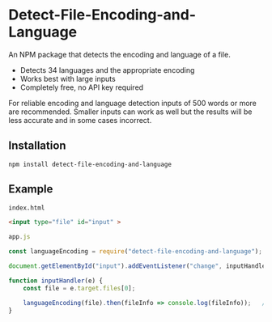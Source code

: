 # Detect-File-Encoding-and-Language
An NPM package that detects the encoding and language of a file.

* Detects 34 languages and the appropriate encoding
* Works best with large inputs
* Completely free, no API key required

For reliable encoding and language detection inputs of 500 words or more are recommended. Smaller inputs can work as well but the results will be less accurate and in some cases incorrect. 

## Installation

`npm install detect-file-encoding-and-language`

## Example

```html
index.html

<input type="file" id="input" >

```

```javascript
app.js

const languageEncoding = require("detect-file-encoding-and-language");

document.getElementById("input").addEventListener("change", inputHandler)

function inputHandler(e) {
    const file = e.target.files[0];

    languageEncoding(file).then(fileInfo => console.log(fileInfo));   // { language: English, encoding: UTF-8, confidence: 1}
}

```